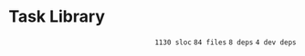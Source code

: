 # Task Library

<p align="right"><code>1130 sloc</code>&nbsp;<code>84 files</code>&nbsp;<code>8 deps</code>&nbsp;<code>4 dev deps</code></p>



<br />

<!-- START doctoc -->
<!-- END doctoc -->
